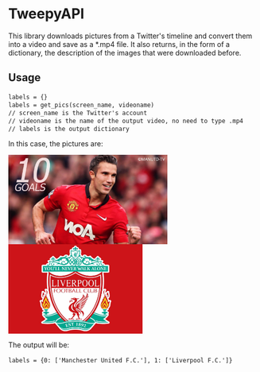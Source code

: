 # TweepyAPI
This library downloads pictures from a Twitter's timeline and convert them into a video and save as a *.mp4 file. 
It also returns, in the form of a dictionary, the description of the images that were downloaded before. 

## Usage
    labels = {}
    labels = get_pics(screen_name, videoname)
    // screen_name is the Twitter's account
    // videoname is the name of the output video, no need to type .mp4
    // labels is the output dictionary

In this case, the pictures are:

 <img src="https://github.com/jhzhaofred/EC500/blob/master/TweepyAPI/pics/DVSN1NPXcAAGYiV.jpg" width = "320" height = "180" alt="图片名称" align=center /> <img src="https://github.com/jhzhaofred/EC500/blob/master/TweepyAPI/pics/DVSM-fBX0AEWGHh.jpg" width = "270" height = "180" alt="图片名称" align=center />

The output will be:

    labels = {0: ['Manchester United F.C.'], 1: ['Liverpool F.C.']}
